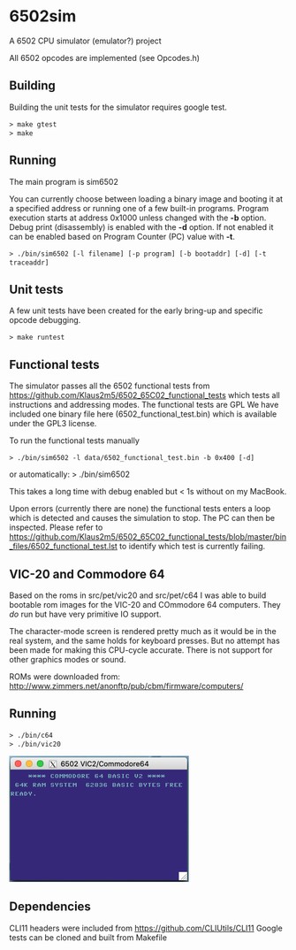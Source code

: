 # 6502sim
A 6502 CPU simulator (emulator?) project

All 6502 opcodes are implemented (see Opcodes.h)


## Building
Building the unit tests for the simulator requires google test.

    > make gtest
    > make

## Running
The main program is sim6502

You can currently choose between loading a binary image and booting it
at a specified address or running one of a few built-in programs. Program
execution starts at address 0x1000 unless changed with the **-b** option.
Debug print (disassembly) is enabled with the **-d** option. If not
enabled it can be enabled based on Program Counter (PC) value with **-t**.

    > ./bin/sim6502 [-l filename] [-p program] [-b bootaddr] [-d] [-t traceaddr]

## Unit tests
A few unit tests have been created for the early bring-up and specific opcode
debugging.

    > make runtest

## Functional tests
The simulator passes all the 6502 functional tests from
https://github.com/Klaus2m5/6502_65C02_functional_tests which tests all
instructions and addressing modes. The functional tests are GPL We have included
one binary file here (6502_functional_test.bin) which is available under the
GPL3 license.

To run the functional tests manually

    > ./bin/sim6502 -l data/6502_functional_test.bin -b 0x400 [-d]

or automatically:
    > ./bin/sim6502

This takes a long time with debug enabled but < 1s without on my MacBook.

Upon errors (currently there are none) the functional tests enters a loop which
is detected and causes the simulation to stop. The PC can then be inspected. Please
refer to
https://github.com/Klaus2m5/6502_65C02_functional_tests/blob/master/bin_files/6502_functional_test.lst
to identify which test is currently failing.

## VIC-20 and Commodore 64
Based on the roms in src/pet/vic20 and src/pet/c64 I was able to build bootable
rom images for the VIC-20 and COmmodore 64 computers. They *do* run but have very
primitive IO support.

The character-mode screen is rendered pretty much as it would be in the real system,
and the same holds for keyboard presses. But no attempt has been made for making
this CPU-cycle accurate. There is not support for other graphics modes or sound.

ROMs were downloaded from: http://www.zimmers.net/anonftp/pub/cbm/firmware/computers/

## Running
    > ./bin/c64
    > ./bin/vic20

![c64 screen](images/c64screen.png)

## Dependencies
CLI11 headers were included from https://github.com/CLIUtils/CLI11
Google tests can be cloned and built from Makefile
